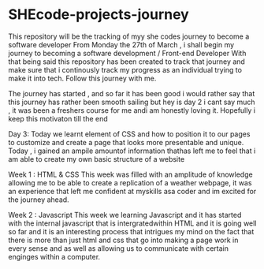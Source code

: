 # SHEcode-projects-journey
This repository will be the tracking of myy she codes journey to become a software developer
From Monday the 27th of March , i shall begin my journey to becoming a software development / Front-end Developer 
With that being said this repository has been created to track that journey and make sure that i continously track my progress as an individual trying to make it into tech. 
Follow this journey with me.

The journey has started , and so far it has been good i would rather say that this journey has rather been smooth sailing but hey is day 2 i cant say much , it was been a freshers course for me andi am honestly loving it. Hopefully i keep this motivaton till the end

Day 3:
Today we learnt element of CSS and how to position it to our pages to customize and create a page that looks more presentable and unique. Today , i gained an ampile amountof information thathas left me to feel that i am able to create my own basic structure of a website

Week 1 : HTML & CSS
This week was filled with an amplitude of knowledge allowing me to be able to create a replication of a weather webpage, it was an experience that left me confident at myskills asa coder and im excited for the journey ahead.

Week 2 : Javascript 
This week we learning Javascript and it has started with the internal javascript that is intergratedwithin HTML and it is going well so far and it is an interesting process that intrigues my mind on the fact that there is more than just html and css that go into making a page work in every sense and as well as allowing us to communicate with certain enginges within  a computer.

